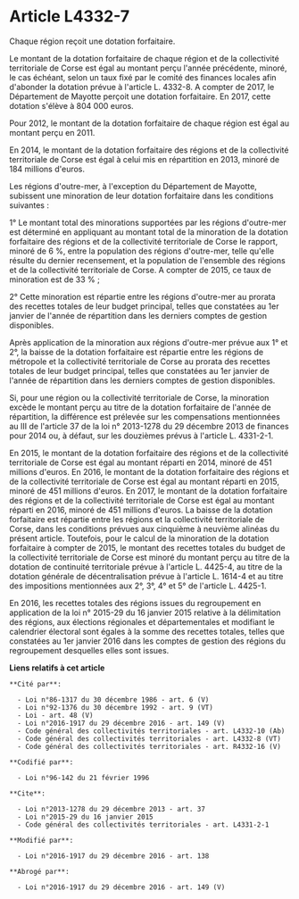# Article L4332-7

Chaque région reçoit une dotation forfaitaire. 

Le montant de la dotation forfaitaire de chaque région et de la collectivité territoriale de Corse est égal au montant perçu
l'année précédente, minoré, le cas échéant, selon un taux fixé par le comité des finances locales afin d'abonder la dotation
prévue à l'article L. 4332-8. A compter de 2017, le Département de Mayotte perçoit une dotation forfaitaire. En 2017, cette
dotation s'élève à 804 000 euros.

Pour 2012, le montant de la dotation forfaitaire de chaque région est égal au montant perçu en 2011. 

En 2014, le montant de la dotation forfaitaire des régions et de la collectivité territoriale de Corse est égal à celui mis
en répartition en 2013, minoré de 184 millions d'euros. 

Les régions d'outre-mer, à l'exception du Département de Mayotte, subissent une minoration de leur dotation forfaitaire dans
les conditions suivantes : 

1° Le montant total des minorations supportées par les régions d'outre-mer est déterminé en appliquant au montant total de la
minoration de la dotation forfaitaire des régions et de la collectivité territoriale de Corse le rapport, minoré de 6 %,
entre la population des régions d'outre-mer, telle qu'elle résulte du dernier recensement, et la population de l'ensemble des
régions et de la collectivité territoriale de Corse. A compter de 2015, ce taux de minoration est de 33 % ; 

2° Cette minoration est répartie entre les régions d'outre-mer au prorata des recettes totales de leur budget principal,
telles que constatées au 1er janvier de l'année de répartition dans les derniers comptes de gestion disponibles. 

Après application de la minoration aux régions d'outre-mer prévue aux 1° et 2°, la baisse de la dotation forfaitaire est
répartie entre les régions de métropole et la collectivité territoriale de Corse au prorata des recettes totales de leur
budget principal, telles que constatées au 1er janvier de l'année de répartition dans les derniers comptes de gestion
disponibles. 

Si, pour une région ou la collectivité territoriale de Corse, la minoration excède le montant perçu au titre de la dotation
forfaitaire de l'année de répartition, la différence est prélevée sur les compensations mentionnées au III de l'article 37 de
la loi n° 2013-1278 du 29 décembre 2013 de finances pour 2014 ou, à défaut, sur les douzièmes prévus à l'article L.
4331-2-1. 

En 2015, le montant de la dotation forfaitaire des régions et de la collectivité territoriale de Corse est égal au montant
réparti en 2014, minoré de 451 millions d'euros. En 2016, le montant de la dotation forfaitaire des régions et de la
collectivité territoriale de Corse est égal au montant réparti en 2015, minoré de 451 millions d'euros. En 2017, le montant
de la dotation forfaitaire des régions et de la collectivité territoriale de Corse est égal au montant réparti en 2016,
minoré de 451 millions d'euros. La baisse de la dotation forfaitaire est répartie entre les régions et la collectivité
territoriale de Corse, dans les conditions prévues aux cinquième à neuvième alinéas du présent article. Toutefois, pour le
calcul de la minoration de la dotation forfaitaire à compter de 2015, le montant des recettes totales du budget de la
collectivité territoriale de Corse est minoré du montant perçu au titre de la dotation de continuité territoriale prévue à
l'article L. 4425-4,  au titre de la dotation générale de décentralisation prévue à l'article L. 1614-4 et au titre des
impositions mentionnées aux 2°, 3°, 4° et 5° de l'article L. 4425-1. 

En 2016, les recettes totales des régions issues du regroupement en application de la loi n° 2015-29 du 16 janvier 2015
relative à la délimitation des régions, aux élections régionales et départementales et modifiant le calendrier électoral sont
égales à la somme des recettes totales, telles que constatées au 1er janvier 2016 dans les comptes de gestion des régions du
regroupement desquelles elles sont issues.

**Liens relatifs à cet article**

	**Cité par**:

	  - Loi n°86-1317 du 30 décembre 1986 - art. 6 (V)
	  - Loi n°92-1376 du 30 décembre 1992 - art. 9 (VT)
	  - Loi - art. 48 (V)
	  - Loi n°2016-1917 du 29 décembre 2016 - art. 149 (V)
	  - Code général des collectivités territoriales - art. L4332-10 (Ab)
	  - Code général des collectivités territoriales - art. L4332-8 (VT)
	  - Code général des collectivités territoriales - art. R4332-16 (V)

	**Codifié par**:

	  - Loi n°96-142 du 21 février 1996

	**Cite**:

	  - Loi n°2013-1278 du 29 décembre 2013 - art. 37
	  - Loi n°2015-29 du 16 janvier 2015
	  - Code général des collectivités territoriales - art. L4331-2-1

	**Modifié par**:

	  - Loi n°2016-1917 du 29 décembre 2016 - art. 138

	**Abrogé par**:

	  - Loi n°2016-1917 du 29 décembre 2016 - art. 149 (V)
